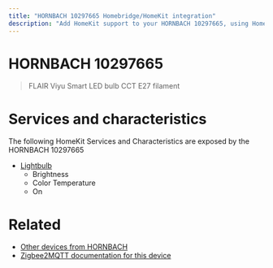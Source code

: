 ```yaml
---
title: "HORNBACH 10297665 Homebridge/HomeKit integration"
description: "Add HomeKit support to your HORNBACH 10297665, using Homebridge, Zigbee2MQTT and homebridge-z2m."
---
```

<!---
This file has been GENERATED using src/docgen/docgen.ts
DO NOT EDIT THIS FILE MANUALLY!
-->
# HORNBACH 10297665
> FLAIR Viyu Smart LED bulb CCT E27 filament


# Services and characteristics
The following HomeKit Services and Characteristics are exposed by
the HORNBACH 10297665

* [Lightbulb](../../light.md)
  * Brightness
  * Color Temperature
  * On


# Related
* [Other devices from HORNBACH](../index.md#hornbach)
* [Zigbee2MQTT documentation for this device](https://www.zigbee2mqtt.io/devices/10297665.html)